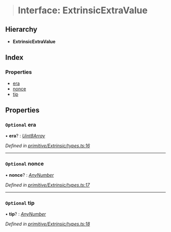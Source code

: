 > # Interface: ExtrinsicExtraValue

## Hierarchy

* **ExtrinsicExtraValue**

## Index

### Properties

* [era](_primitive_extrinsic_types_.extrinsicextravalue.md#optional-era)
* [nonce](_primitive_extrinsic_types_.extrinsicextravalue.md#optional-nonce)
* [tip](_primitive_extrinsic_types_.extrinsicextravalue.md#optional-tip)

## Properties

### `Optional` era

• **era**? : *[Uint8Array](../classes/_codec_u8a_.u8a.md#static-uint8array)*

*Defined in [primitive/Extrinsic/types.ts:16](https://github.com/polkadot-js/api/blob/67d6c50/packages/types/src/primitive/Extrinsic/types.ts#L16)*

___

### `Optional` nonce

• **nonce**? : *[AnyNumber](../modules/_types_.md#anynumber)*

*Defined in [primitive/Extrinsic/types.ts:17](https://github.com/polkadot-js/api/blob/67d6c50/packages/types/src/primitive/Extrinsic/types.ts#L17)*

___

### `Optional` tip

• **tip**? : *[AnyNumber](../modules/_types_.md#anynumber)*

*Defined in [primitive/Extrinsic/types.ts:18](https://github.com/polkadot-js/api/blob/67d6c50/packages/types/src/primitive/Extrinsic/types.ts#L18)*